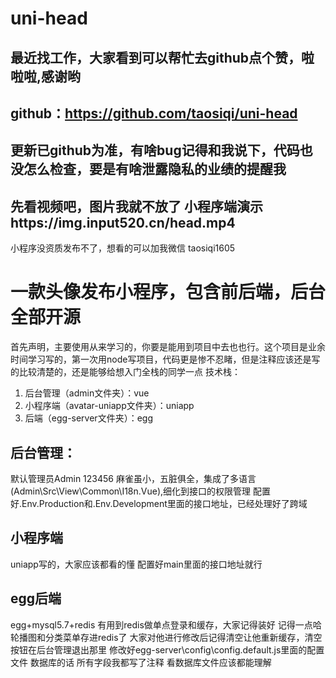 # uni-head
## 最近找工作，大家看到可以帮忙去github点个赞，啦啦啦,感谢哟
## github：https://github.com/taosiqi/uni-head
## 更新已github为准，有啥bug记得和我说下，代码也没怎么检查，要是有啥泄露隐私的业绩的提醒我
## 先看视频吧，图片我就不放了 小程序端演示https://img.input520.cn/head.mp4
小程序没资质发布不了，想看的可以加我微信 taosiqi1605
# 一款头像发布小程序，包含前后端，后台 全部开源
首先声明，主要使用从来学习的，你要是能用到项目中去也也行。这个项目是业余时间学习写的，第一次用node写项目，代码更是惨不忍睹，但是注释应该还是写的比较清楚的，还是能够给想入门全栈的同学一点
技术栈：
1. 后台管理（admin文件夹）：vue
2. 小程序端（avatar-uniapp文件夹）：uniapp
3. 后端（egg-server文件夹）：egg
## 后台管理：
默认管理员Admin 123456
麻雀虽小，五脏俱全，集成了多语言(Admin\Src\View\Common\I18n.Vue),细化到接口的权限管理
配置好.Env.Production和.Env.Development里面的接口地址，已经处理好了跨域
## 小程序端
uniapp写的，大家应该都看的懂
配置好main里面的接口地址就行
## egg后端
egg+mysql5.7+redis
有用到redis做单点登录和缓存，大家记得装好
记得一点哈 轮播图和分类菜单存进redis了 大家对他进行修改后记得清空让他重新缓存，清空按钮在后台管理退出那里
修改好egg-server\config\config.default.js里面的配置文件
数据库的话 所有字段我都写了注释 看数据库文件应该都能理解